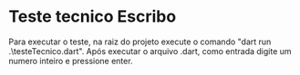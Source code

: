 # Teste tecnico Escribo

Para executar o teste, na raiz do projeto execute o comando "dart run .\testeTecnico.dart".
Após executar o arquivo .dart, como entrada digite um numero inteiro e pressione enter.
